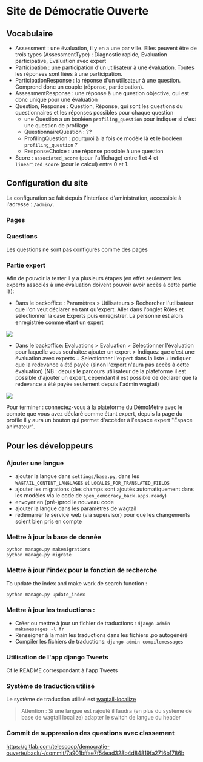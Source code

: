 # Site de Démocratie Ouverte

## Vocabulaire

- Assessment : une évaluation, il y en a une par ville. Elles peuvent être de trois
types (AssessmentType) : Diagnostic rapide, Evaluation participative, Evaluation avec
expert
- Participation : une participation d'un utilisateur à une évaluation. Toutes les
réponses sont liées à une participation.
- ParticipationResponse : la réponse d'un utilisateur à une question. Comprend donc un
couple (réponse, participation).
- AssessmentResponse : une réponse à une question objective, qui est donc unique pour
une évaluation
- Question, Response : Question, Réponse, qui sont les questions du questionnaires et
les réponses possibles pour chaque question
  - une Question a un booléen `profiling_question` pour indiquer si c'est une question
  de profilage
  - QuestionnaireQuestion : ??
  - ProfilingQuestion : pourquoi à la fois ce modèle là et le booléen
  `profiling_question` ?
  - ResponseChoice : une réponse possible à une question
- Score : `associated_score` (pour l'affichage) entre 1 et 4 et `linearized_score`
(pour le calcul) entre 0 et 1.

## Configuration du site

La configuration se fait depuis l'interface d'aministration, accessible à l'adresse :
`/admin/`.

### Pages

### Questions
Les questions ne sont pas configurés comme des pages

### Partie expert
Afin de pouvoir la tester il y a plusieurs étapes (en effet seulement les experts associés à une évaluation doivent pouvoir avoir accès à cette partie là):
- Dans le backoffice : Paramètres > Utilisateurs > Rechercher l'utilisateur que l'on veut déclarer en tant qu'expert. Aller dans l'onglet Rôles et sélectionner la case Experts puis enregistrer. La personne est alors enregistrée comme étant un expert

![](readme-images/expert-role.png)

- Dans le backoffice: Evaluations > Evaluation > Selectionner l'évaluation pour laquelle vous souhaitez ajouter un expert > Indiquez que c'est une évaluation avec experts + Selectionner l'expert dans la liste + indiquer que la redevance a été payée (sinon l'expert n'aura pas accès à cette évaluation) (NB : depuis le parcours utilisateur de la plateforme il est possible d'ajouter un expert, cependant il est possible de déclarer que la redevance a été payée seulement depuis l'admin wagtail)

![](readme-images/assessment-experts.png)

Pour terminer : connectez-vous à la plateforme du DémoMètre avec le compte que vous avez déclaré comme étant expert, depuis la page du profile il y aura un bouton qui permet d'accéder à l'espace expert "Espace animateur".

## Pour les développeurs

### Ajouter une langue

- ajouter la langue dans `settings/base.py`, dans les `WAGTAIL_CONTENT_LANGUAGES` et
`LOCALES_FOR_TRANSLATED_FIELDS`
- ajouter les migrations (des champs sont ajoutés automatiquement dans les modèles via
le code de `open_democracy_back.apps.ready`)
- envoyer en (pré-)prod le nouveau code
- ajouter la langue dans les paramètres de wagtail
- redémarrer le service web (via supervisor) pour que les changements soient bien pris
en compte

### Mettre à jour la base de donnée

    python manage.py makemigrations
    python manage.py migrate

### Mettre à jour l'index pour la fonction de recherche

To update the index and make work de search function :

```bash
python manage.py update_index
```


### Mettre à jour les traductions :

- Créer ou mettre à jour un fichier de traductions :
    `django-admin makemessages -l fr`
- Renseigner à la main les traductions dans les fichiers .po autogénéré
- Compiler les fichiers de traductions:
    `django-admin compilemessages`

### Utilisation de l'app django Tweets

Cf le README correspondant à l'app Tweets


### Système de traduction utilisé

Le système de traduction utilisé est [wagtail-localize](https://www.wagtail-localize.org/)
> Attention : Si une langue est rajouté il faudra (en plus du système de base de wagtail localize) adapter le switch de langue du header



### Commit de suppression des questions avec classement

https://gitlab.com/telescoop/democratie-ouverte/back/-/commit/7a901bffae7f54ead328b4d84819fa2716b1786b
